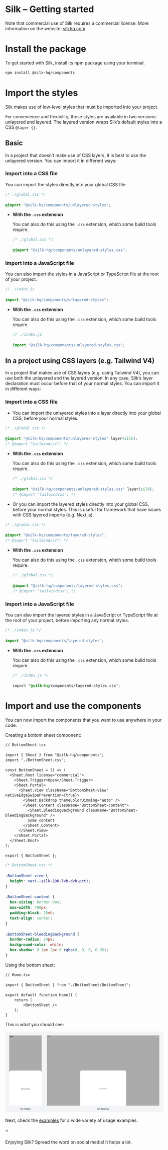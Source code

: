 # Silk – Getting started

Note that commercial use of Silk requires a commercial license. More information on the website: [silkhq.com](https://silkhq.com/).

# Install the package

To get started with Silk, install its npm package using your terminal.

```bash
npm install @silk-hq/components
```

# Import the styles

Silk makes use of low-level styles that must be imported into your project.

For convenience and flexibility, these styles are available in two versions: unlayered and layered. The layered version wraps Silk’s default styles into a CSS `@layer {}`.

## Basic

In a project that doesn’t make use of CSS layers, it is best to use the unlayered version. You can import it in different ways:

### Import into a CSS file

You can import the styles directly into your global CSS file.

```css
/* ./global.css */

@import "@silk-hq/components/unlayered-styles";
```

- **With the `.css` extension**
    
    You can also do this using the `.css` extension, which some build tools require.
    
    ```css
    /* ./global.css */
    
    @import "@silk-hq/components/unlayered-styles.css";
    ```
    

### Import into a JavaScript file

You can also import the styles in a JavaScript or TypeScript file at the root of your project.

```jsx
// ./index.js

import "@silk-hq/components/unlayered-styles";
```

- **With the `.css` extension**
    
    You can also do this using the `.css` extension, which some build tools require.
    
    ```jsx
    // ./index.js
    
    import "@silk-hq/components/unlayered-styles.css";
    ```
    

## In a project using CSS layers (e.g. Tailwind V4)

In a project that makes use of CSS layers (e.g. using Tailwind V4), you can use both the unlayered and the layered version. In any case, Silk’s layer declaration must occur before that of your normal styles. You can import it in different ways:

### Import into a CSS file

- You can import the unlayered styles into a layer directly into your global CSS, before your normal styles.

```css
/* ./global.css */

@import "@silk-hq/components/unlayered-styles" layer(silk);
/* @import "tailwindcss"; */
```

- **With the `.css` extension**
    
    You can also do this using the `.css` extension, which some build tools require.
    
    ```css
    /* ./global.css */
    
    @import "@silk-hq/components/unlayered-styles.css" layer(silk);
    /* @import "tailwindcss"; */
    ```
    

- Or you can import the layered styles directly into your global CSS, before your normal styles. This is useful for framework that have issues with CSS layered imports (e.g. Next.js).

```css
/* ./global.css */

@import "@silk-hq/components/layered-styles";
/* @import "tailwindcss"; */
```

- **With the `.css` extension**
    
    You can also do this using the `.css` extension, which some build tools require.
    
    ```css
    /* ./global.css */
    
    @import "@silk-hq/components/layered-styles.css";
    /* @import "tailwindcss"; */
    ```
    

### Import into a JavaScript file

You can also import the layered styles in a JavaScript or TypeScript file at the root of your project, before importing any normal styles.

```jsx
/* ./index.js */

import "@silk-hq/components/layered-styles";
```

- **With the `.css` extension**
    
    You can also do this using the `.css` extension, which some build tools require.
    
    ```css
    /* ./index.js */
    
    import "@silk-hq/components/layered-styles.css";
    ```
    

# Import and use the components

You can now import the components that you want to use anywhere in your code.

Creating a bottom sheet component:

```tsx
// BottomSheet.tsx

import { Sheet } from "@silk-hq/components";
import "./BottomSheet.css";

const BottomSheet = () => (
  <Sheet.Root license="commercial">
    <Sheet.Trigger>Open</Sheet.Trigger>
    <Sheet.Portal>
      <Sheet.View className="BottomSheet-view" nativeEdgeSwipePrevention={true}>
        <Sheet.Backdrop themeColorDimming="auto" />
        <Sheet.Content className="BottomSheet-content">
          <Sheet.BleedingBackground className="BottomSheet-bleedingBackground" />
          Some content
        </Sheet.Content>
      </Sheet.View>
    </Sheet.Portal>
  </Sheet.Root>
);

export { BottomSheet };
```

```css
/* BottomSheet.css */

.BottomSheet-view {
  height: var(--silk-100-lvh-dvh-pct);
}

.BottomSheet-content {
  box-sizing: border-box;
  max-width: 700px;
  padding-block: 25vh;
  text-align: center;
}

.BottomSheet-bleedingBackground {
  border-radius: 24px;
  background-color: white;
  box-shadow: 0 1px 2px 0 rgba(0, 0, 0, 0.05);
}
```

Using the bottom sheet:

```tsx
// Home.tsx

import { BottomSheet } from "./BottomSheet/BottomSheet";

export default function Home() {
	return (
		<BottomSheet />
	);
}
```

This is what you should see:

![Frame 438753.png](Silk%20%E2%80%93%20Getting%20started/Frame_438753.png)

Next, check the [examples](Silk%20%E2%80%93%20Examples.md) for a wide variety of usage examples.

<aside>
⭐

Enjoying Silk? Spread the word on social media! It helps a lot.

</aside>